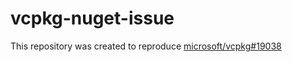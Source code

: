 # vcpkg-nuget-issue

This repository was created to reproduce [microsoft/vcpkg#19038](https://github.com/microsoft/vcpkg/issues/19038)
